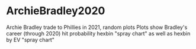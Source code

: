 # ArchieBradley2020
Archie Bradley trade to Phillies in 2021, random plots
Plots show Bradley's career (through 2020) hit probability hexbin "spray chart" as well as hexbin by EV "spray chart"
